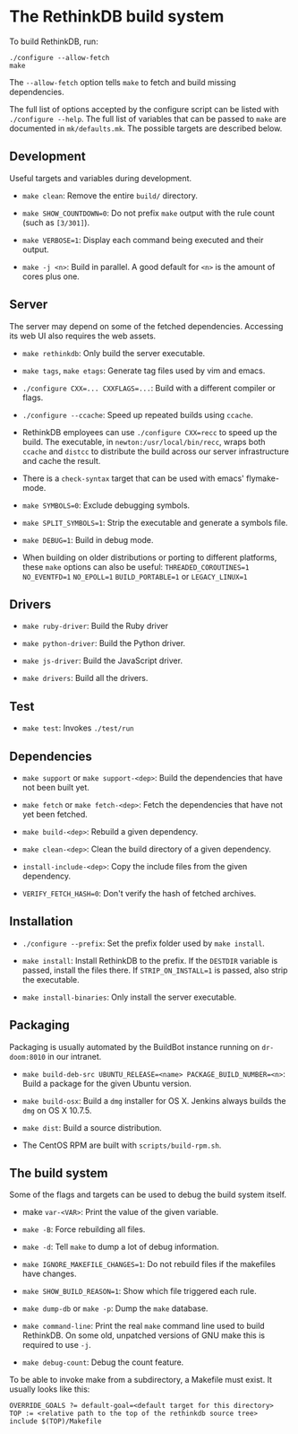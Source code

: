 The RethinkDB build system
==========================

To build RethinkDB, run:

```
./configure --allow-fetch
make
```

The `--allow-fetch` option tells `make` to fetch and build missing
dependencies.

The full list of options accepted by the configure script can be
listed with `./configure --help`. The full list of variables that can
be passed to `make` are documented in `mk/defaults.mk`. The possible
targets are described below.

Development
-----------

Useful targets and variables during development.

* `make clean`: Remove the entire `build/` directory.

* `make SHOW_COUNTDOWN=0`: Do not prefix `make` output with the rule
  count (such as `[3/301]`).

* `make VERBOSE=1`: Display each command being executed and their
  output.

* `make -j <n>`: Build in parallel. A good default for `<n>` is the
  amount of cores plus one.


Server
------

The server may depend on some of the fetched dependencies. Accessing
its web UI also requires the web assets.

* `make rethinkdb`: Only build the server executable.

* `make tags`, `make etags`: Generate tag files used by vim and emacs.

* `./configure CXX=... CXXFLAGS=...`: Build with a different compiler
  or flags.

* `./configure --ccache`: Speed up repeated builds using `ccache`.

* RethinkDB employees can use `./configure CXX=recc` to speed up the
  build. The executable, in `newton:/usr/local/bin/recc`, wraps both
  `ccache` and `distcc` to distribute the build across our server
  infrastructure and cache the result.

* There is a `check-syntax` target that can be used with emacs'
  flymake-mode.

* `make SYMBOLS=0`: Exclude debugging symbols.

* `make SPLIT_SYMBOLS=1`: Strip the executable and generate a symbols file.

* `make DEBUG=1`: Build in debug mode.

* When building on older distributions or porting to different
  platforms, these `make` options can also be useful:
  `THREADED_COROUTINES=1` `NO_EVENTFD=1` `NO_EPOLL=1`
  `BUILD_PORTABLE=1` or `LEGACY_LINUX=1`

Drivers
-------

* `make ruby-driver`: Build the Ruby driver

* `make python-driver`: Build the Python driver.

* `make js-driver`: Build the JavaScript driver.

* `make drivers`: Build all the drivers.

Test
---

* `make test`: Invokes `./test/run`

Dependencies
---

* `make support` or `make support-<dep>`: Build the dependencies that
  have not been built yet.

* `make fetch` or `make fetch-<dep>`: Fetch the dependencies that have
  not yet been fetched.

* `make build-<dep>`: Rebuild a given dependency.

* `make clean-<dep>`: Clean the build directory of a given dependency.

* `install-include-<dep>`: Copy the include files from the given
  dependency.

* `VERIFY_FETCH_HASH=0`: Don't verify the hash of fetched archives.


Installation
---

* `./configure --prefix`: Set the prefix folder used by `make install`.

* `make install`: Install RethinkDB to the prefix. If the `DESTDIR`
  variable is passed, install the files there. If `STRIP_ON_INSTALL=1`
  is passed, also strip the executable.

* `make install-binaries`: Only install the server executable.


Packaging
---

Packaging is usually automated by the BuildBot instance running on
`dr-doom:8010` in our intranet.

* `make build-deb-src UBUNTU_RELEASE=<name> PACKAGE_BUILD_NUMBER=<n>`:
  Build a package for the given Ubuntu version.

* `make build-osx`: Build a `dmg` installer for OS X. Jenkins always
  builds the `dmg` on OS X 10.7.5.

* `make dist`: Build a source distribution.

* The CentOS RPM are built with `scripts/build-rpm.sh`.


The build system
----------------

Some of the flags and targets can be used to debug the build system
itself.

* make `var-<VAR>`: Print the value of the given variable.

* `make -B`: Force rebuilding all files.

* `make -d`: Tell `make` to dump a lot of debug information.

* `make IGNORE_MAKEFILE_CHANGES=1`: Do not rebuild files if the
  makefiles have changes.

* `make SHOW_BUILD_REASON=1`: Show which file triggered each rule.

* `make dump-db` or `make -p`: Dump the `make` database.

* `make command-line`: Print the real `make` command line used to
  build RethinkDB. On some old, unpatched versions of GNU make this is
  required to use `-j`.

* `make debug-count`: Debug the count feature.

To be able to invoke make from a subdirectory, a Makefile must exist.
It usually looks like this:

```
OVERRIDE_GOALS ?= default-goal=<default target for this directory>
TOP := <relative path to the top of the rethinkdb source tree>
include $(TOP)/Makefile
```
